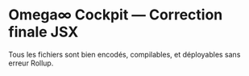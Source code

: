 # Omega∞ Cockpit — Correction finale JSX
Tous les fichiers sont bien encodés, compilables, et déployables sans erreur Rollup.